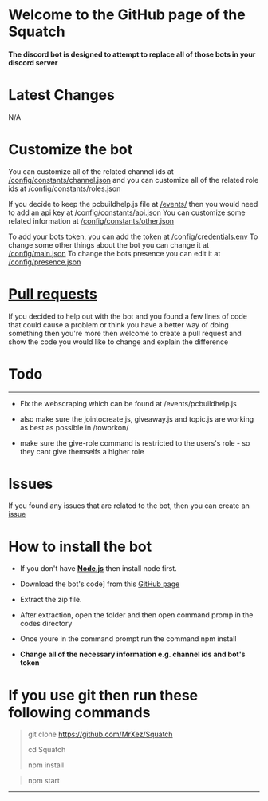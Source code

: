 # Welcome to the GitHub page of the Squatch
#### The discord bot is designed to attempt to replace all of those bots in your discord server

# Latest Changes
N/A

# Customize the bot
You can customize all of the related channel ids at [/config/constants/channel.json](https://github.com/MrXez/Squatch/blob/main/config/constants/channel.json) and you can customize all of the related role ids at /config/constants/roles.json 

If you decide to keep the pcbuildhelp.js file at [/events/](https://github.com/MrXez/Squatch/tree/main/events) then you would need to add an api key at [/config/constants/api.json](https://github.com/MrXez/Squatch/blob/main/config/constants/api.json) You can customize some related information at [/config/constants/other.json](https://github.com/MrXez/Squatch/blob/main/config/constants/other.json)

To add your bots token, you can add the token at [/config/credentials.env](https://github.com/MrXez/Squatch/blob/main/config/credentials.env) To change some other things about the bot you can change it at [/config/main.json](https://github.com/MrXez/Squatch/blob/main/config/main.json) To change the bots presence you can edit it at [/config/presence.json](https://github.com/MrXez/Squatch/blob/main/config/presence.json)

# [Pull requests](https://github.com/MrXez/Squatch/pulls)
If you decided to help out with the bot and you found a few lines of code that could cause a problem or think you have a better way of doing something then you're more then welcome to create a pull request and show the code you would like to change and explain the difference

# Todo
***
* Fix the webscraping which can be found at /events/pcbuildhelp.js

* also make sure the jointocreate.js, giveaway.js and topic.js are working as best as possible in /toworkon/

* make sure the give-role command is restricted to the users's role - so they cant give themselfs a higher role

# Issues
If you found any issues that are related to the bot, then you can create an [issue](https://github.com/MrXez/Squatch/issues)

# How to install the bot
* If you don't have [**Node.js**](https://nodejs.org/en/) then install node first.

* Download the bot's code] from this [GitHub page](https://github.com/MrXez/Squatch/archive/refs/heads/main.zip)

* Extract the zip file.

* After extraction, open the folder and then open command promp in the codes directory

* Once youre in the command prompt run the command npm install

* **Change all of the necessary information e.g. channel ids and bot's token**

# If you use git then run these following commands

> git clone https://github.com/MrXez/Squatch
> 
> cd Squatch
>
> npm install

> npm start
***
